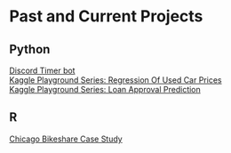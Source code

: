 # Past and Current Projects

## Python

[Discord Timer bot](https://github.com/Always-lemons/discord-bot/tree/master)<br/>
[Kaggle Playground Series: Regression Of Used Car Prices](https://www.kaggle.com/code/christophjaeger/regression-of-used-car-prices)<br/>
[Kaggle Playground Series: Loan Approval Prediction](https://www.kaggle.com/code/christophjaeger/loan-approval)

## R

[Chicago Bikeshare Case Study](https://htmlpreview.github.io/?https://github.com/Always-lemons/Bikeshare_Study/blob/main/Bikeshare%20case%20study.nb.html)
